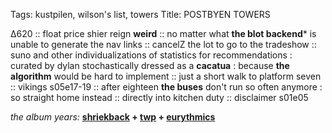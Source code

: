 
Tags: kustpilen, wilson's list, towers
Title: POSTBYEN TOWERS
  

  
Δ620 :: float price shier reign **weird** :: no matter what **the blot backend*** is unable to generate the nav links :: cancelZ the lot to go to the tradeshow :: suno and other individualizations of statistics for recommendations : curated by dylan stochastically dressed as a **cacatua** : because **the algorithm** would be hard to implement :: just a short walk to platform seven :: vikings s05e17-19 :: after eighteen **the buses** don't run so often anymore : so straight home instead :: directly into kitchen duty :: disclaimer s01e05  
  
_the album years:_ **[shriekback](https://rateyourmusic.com/release/album/shriekback/care/) + [twp](https://rateyourmusic.com/release/album/the-wolfgang-press/the-burden-of-mules/) + [eurythmics](https://rateyourmusic.com/release/album/eurythmics/touch/)**  
